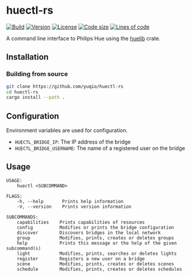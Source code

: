 # huectl-rs

[![Build](https://img.shields.io/github/workflow/status/yuqio/huectl-rs/CI)](https://github.com/yuqio/huectl-rs/actions)
[![Version](https://img.shields.io/github/v/release/yuqio/huectl-rs?color=orange)](https://github.com/yuqio/huectl-rs/releases)
[![License](https://img.shields.io/github/license/yuqio/huectl-rs)](https://github.com/yuqio/huectl-rs/blob/master/LICENSE)
[![Code size](https://img.shields.io/github/languages/code-size/yuqio/huectl-rs)]()
[![Lines of code](https://tokei.rs/b1/github/yuqio/huectl-rs?category=code)]()

A command line interface to Philips Hue using the [huelib](https://github.com/yuqio/huelib-rs) crate.

## Installation

### Building from source

```sh
git clone https://github.com/yuqio/huectl-rs
cd huectl-rs
cargo install --path .
```

## Configuration

Environment variables are used for configuration.

- `HUECTL_BRIDGE_IP`: The IP address of the bridge
- `HUECTL_BRIDGE_USERNAME`: The name of a registered user on the bridge

## Usage

```
USAGE:
    huectl <SUBCOMMAND>

FLAGS:
    -h, --help       Prints help information
    -V, --version    Prints version information

SUBCOMMANDS:
    capabilities    Prints capabilities of resources
    config          Modifies or prints the bridge configuration
    discover        Discovers bridges in the local network
    group           Modifies, prints, creates or deletes groups
    help            Prints this message or the help of the given subcommand(s)
    light           Modifies, prints, searches or deletes lights
    register        Registers a new user on a bridge
    scene           Modifies, prints, creates or deletes scenes
    schedule        Modifies, prints, creates or deletes schedules
```
